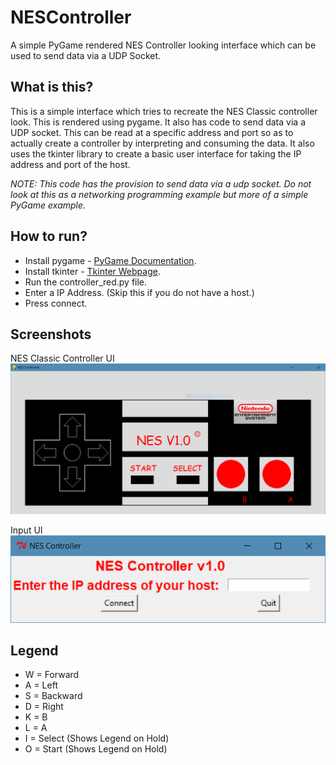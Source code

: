 # NESController
A simple PyGame rendered NES Controller looking interface which can be used to send data via a UDP Socket.

## What is this?
This is a simple interface which tries to recreate the NES Classic controller look. This is rendered using pygame. It also has code to send data via a UDP socket. This can be read at a specific address and port so as to actually create a controller by interpreting and consuming the data. It also uses the tkinter library to create a basic user interface for taking the IP address and port of the host.

_NOTE: This code has the provision to send data via a udp socket. Do not look at this as a networking programming example but more of a simple PyGame example._

## How to run?
* Install pygame - [PyGame Documentation](https://www.pygame.org/docs/).
* Install tkinter - [Tkinter Webpage](https://docs.python.org/2/library/tkinter.html).
* Run the controller_red.py file.
* Enter a IP Address. (Skip this if you do not have a host.)
* Press connect.

## Screenshots
NES Classic Controller UI
![NES_Classic_Controller](images/NES_Interface.png)

Input UI
![Input_UI](images/Tkinter_Input_UI.png)

## Legend
* W = Forward
* A = Left 
* S = Backward 
* D = Right 
* K = B 
* L = A
* I = Select (Shows Legend on Hold) 
* O = Start (Shows Legend on Hold)